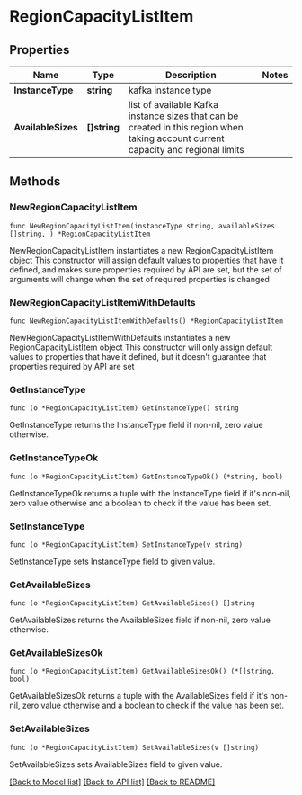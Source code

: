# RegionCapacityListItem

## Properties

Name | Type | Description | Notes
------------ | ------------- | ------------- | -------------
**InstanceType** | **string** | kafka instance type | 
**AvailableSizes** | **[]string** | list of available Kafka instance sizes that can be created in this region when taking account current capacity and regional limits | 

## Methods

### NewRegionCapacityListItem

`func NewRegionCapacityListItem(instanceType string, availableSizes []string, ) *RegionCapacityListItem`

NewRegionCapacityListItem instantiates a new RegionCapacityListItem object
This constructor will assign default values to properties that have it defined,
and makes sure properties required by API are set, but the set of arguments
will change when the set of required properties is changed

### NewRegionCapacityListItemWithDefaults

`func NewRegionCapacityListItemWithDefaults() *RegionCapacityListItem`

NewRegionCapacityListItemWithDefaults instantiates a new RegionCapacityListItem object
This constructor will only assign default values to properties that have it defined,
but it doesn't guarantee that properties required by API are set

### GetInstanceType

`func (o *RegionCapacityListItem) GetInstanceType() string`

GetInstanceType returns the InstanceType field if non-nil, zero value otherwise.

### GetInstanceTypeOk

`func (o *RegionCapacityListItem) GetInstanceTypeOk() (*string, bool)`

GetInstanceTypeOk returns a tuple with the InstanceType field if it's non-nil, zero value otherwise
and a boolean to check if the value has been set.

### SetInstanceType

`func (o *RegionCapacityListItem) SetInstanceType(v string)`

SetInstanceType sets InstanceType field to given value.


### GetAvailableSizes

`func (o *RegionCapacityListItem) GetAvailableSizes() []string`

GetAvailableSizes returns the AvailableSizes field if non-nil, zero value otherwise.

### GetAvailableSizesOk

`func (o *RegionCapacityListItem) GetAvailableSizesOk() (*[]string, bool)`

GetAvailableSizesOk returns a tuple with the AvailableSizes field if it's non-nil, zero value otherwise
and a boolean to check if the value has been set.

### SetAvailableSizes

`func (o *RegionCapacityListItem) SetAvailableSizes(v []string)`

SetAvailableSizes sets AvailableSizes field to given value.



[[Back to Model list]](../README.md#documentation-for-models) [[Back to API list]](../README.md#documentation-for-api-endpoints) [[Back to README]](../README.md)



